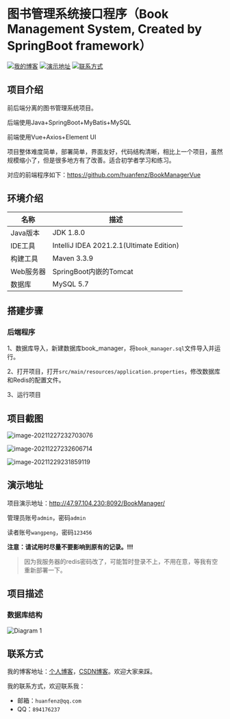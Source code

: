 # 图书管理系统接口程序（Book Management System, Created by SpringBoot framework）

[![我的博客](https://img.shields.io/badge/%E6%88%91%E7%9A%84%E5%8D%9A%E5%AE%A2-huanfenz.top-brightgreen)](http://huanfenz.top)	[![演示地址](https://img.shields.io/badge/%E6%BC%94%E7%A4%BA%E5%9C%B0%E5%9D%80-%E7%82%B9%E5%87%BB%E6%9F%A5%E7%9C%8B-blue)](https://github.com/huanfenz/BookManager2#演示地址)	[![联系方式](https://img.shields.io/badge/%E8%81%94%E7%B3%BB%E6%96%B9%E5%BC%8F-%E7%82%B9%E5%87%BB%E6%9F%A5%E7%9C%8B-green)](https://github.com/huanfenz/BookManager2#联系方式)

## 项目介绍

前后端分离的图书管理系统项目。

后端使用Java+SpringBoot+MyBatis+MySQL

前端使用Vue+Axios+Element UI

项目整体难度简单，部署简单，界面友好，代码结构清晰，相比上一个项目，虽然规模缩小了，但是很多地方有了改善。适合初学者学习和练习。

对应的前端程序如下：https://github.com/huanfenz/BookManagerVue

## 环境介绍

| 名称      | 描述                                     |
| --------- | ---------------------------------------- |
| Java版本  | JDK 1.8.0                                |
| IDE工具   | IntelliJ IDEA 2021.2.1(Ultimate Edition) |
| 构建工具  | Maven 3.3.9                              |
| Web服务器 | SpringBoot内嵌的Tomcat                   |
| 数据库    | MySQL 5.7                                |

## 搭建步骤

### 后端程序

1、数据库导入，新建数据库book_manager，将`book_manager.sql`文件导入并运行。

2、打开项目，打开`src/main/resources/application.properties`，修改数据库和Redis的配置文件。

3、运行项目

## 项目截图

![image-20211227232703076](http://wangpeng-imgsubmit.oss-cn-hangzhou.aliyuncs.com/img/202112272327142.png)

![image-20211227232606714](http://wangpeng-imgsubmit.oss-cn-hangzhou.aliyuncs.com/img/202112272326816.png)

![image-20211229231859119](http://wangpeng-imgsubmit.oss-cn-hangzhou.aliyuncs.com/img/202112292319247.png)

## 演示地址

项目演示地址：http://47.97.104.230:8092/BookManager/

管理员账号`admin`，密码`admin`

读者账号`wangpeng`，密码`123456`

**注意：请试用时尽量不要影响到原有的记录。!!!**

> 因为我服务器的redis密码改了，可能暂时登录不上，不用在意，等我有空重新部署一下。

## 项目描述

### 数据库结构

![Diagram 1](http://wangpeng-imgsubmit.oss-cn-hangzhou.aliyuncs.com/img/202111211945265.jpg)

## 联系方式

我的博客地址：[个人博客](http://huanfenz.top)，[CSDN博客](https://blog.csdn.net/qq_34245098?spm=1000.2115.3001.5343)。欢迎大家来踩。

我的联系方式，欢迎联系我：

*   邮箱：`huanfenz@qq.com`
*   QQ：`894176237`





